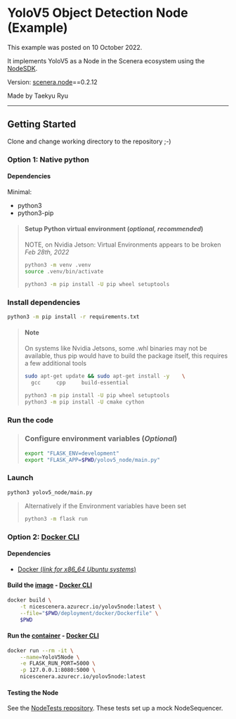 # YoloV5 Object Detection Node (Example)

This example was posted on 10 October 2022.

It implements YoloV5 as a Node in the Scenera ecosystem using the [NodeSDK](https://github.com/Scenerainc/SceneraNodeSDK).

Version: [scenera.node](https://pypi.org/project/scenera.node/)==0.2.12

Made by Taekyu Ryu

---

## Getting Started

Clone and change working directory to the repository ;-)

### Option 1: Native python

#### Dependencies

Minimal:

- python3  
- python3-pip

> #### Setup Python virtual environment (*optional, recommended*)
>
> NOTE, on Nvidia Jetson: Virtual Environments appears to be broken *Feb 28th, 2022*
>
> ```bash
> python3 -m venv .venv
> source .venv/bin/activate
>
> python3 -m pip install -U pip wheel setuptools
> ```

### Install dependencies

```bash
python3 -m pip install -r requirements.txt
```

> #### Note
>
> On systems like Nvidia Jetsons, some .whl binaries may not be available, thus pip would have to build the package itself, this requires a few additional tools
>
> ```bash
> sudo apt-get update && sudo apt-get install -y    \
>   gcc     cpp     build-essential
> ```
>
> ```bash
> python3 -m pip install -U pip wheel setuptools
> python3 -m pip install -U cmake cython
> ```

### Run the code

> ### Configure environment variables (*Optional*)
>
> ```bash
> export "FLASK_ENV=development"
> export "FLASK_APP=$PWD/yolov5_node/main.py"
> ```

### Launch

```bash
python3 yolov5_node/main.py
```

> Alternatively if the Environment variables have been set
>
> ```bash
> python3 -m flask run
> ```

### Option 2: [Docker CLI](https://docs.docker.com/engine/reference/run/)

#### Dependencies

- [Docker (*link for x86_64 Ubuntu systems*)](https://docs.docker.com/engine/install/ubuntu/#install-using-the-convenience-script)

#### Build the [image](https://docs.docker.com/engine/reference/commandline/images/#extended-description) - [Docker CLI](https://docs.docker.com/engine/reference/run/)

```bash
docker build \
    -t nicescenera.azurecr.io/yolov5node:latest \
    --file="$PWD/deployment/docker/Dockerfile" \
    $PWD
```

#### Run the [container](https://www.docker.com/resources/what-container) - [Docker CLI](https://docs.docker.com/engine/reference/run/)

```bash
docker run --rm -it \
    --name=YoloV5Node \
    -e FLASK_RUN_PORT=5000 \
    -p 127.0.0.1:8080:5000 \
    nicescenera.azurecr.io/yolov5node:latest
```

#### Testing the Node

See the [NodeTests repository](https://github.com/Scenerainc/NodeTests). These tests set up a mock NodeSequencer.
